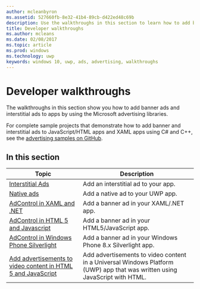 ```yaml
---
author: mcleanbyron
ms.assetid: 527660fb-8e32-41b4-89cb-d422ed48c69b
description: Use the walkthroughs in this section to learn how to add banner ads and interstitial ads to apps by using the Microsoft advertising libraries.
title: Developer walkthroughs
ms.author: mcleans
ms.date: 02/08/2017
ms.topic: article
ms.prod: windows
ms.technology: uwp
keywords: windows 10, uwp, ads, advertising, walkthroughs
---
```


# Developer walkthroughs

The walkthroughs in this section show you how to add banner ads and interstitial ads to apps by using the Microsoft advertising libraries.

For complete sample projects that demonstrate how to add banner and interstitial ads to JavaScript/HTML apps and XAML apps using C# and C++, see the [advertising samples on GitHub](http://aka.ms/githubads).

## In this section

|  Topic    | Description |               
|----------|-------|
| [Interstitial Ads](interstitial-ads.md)    | Add an interstitial ad to your app.       |
| [Native ads](native-ads.md)       | Add a native ad to your UWP app.  |
| [AdControl in XAML and .NET](adcontrol-in-xaml-and--net.md)     | Add a banner ad in your XAML/.NET app.        |
| [AdControl in HTML 5 and Javascript](adcontrol-in-html-5-and-javascript.md)     | Add a banner ad in your HTML5/JavaScript app.        |
| [AdControl in Windows Phone Silverlight](adcontrol-in-windows-phone-silverlight.md)       | Add a banner ad in your Windows Phone 8.x Silverlight app. |
| [Add advertisements to video content in HTML 5 and JavaScript](add-advertisements-to-video-content.md)     |  Add advertisements to video content in a Universal Windows Platform (UWP) app that was written using JavaScript with HTML. |



 

 
